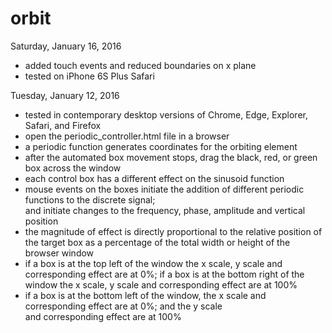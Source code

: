 # orbit 
Saturday, January 16, 2016
- added touch events and reduced boundaries on x plane
- tested on iPhone 6S Plus Safari  

Tuesday, January 12, 2016  
- tested in contemporary desktop versions of Chrome, Edge, Explorer, Safari, and Firefox  
- open the periodic_controller.html file in a browser  
- a periodic function generates coordinates for the orbiting element  
- after the automated box movement stops, drag the black, red, or green box across the window 
- each control box has a different effect on the sinusoid function 
- mouse events on the boxes initiate the addition of different periodic functions to the discrete signal;   
  and initiate changes to the frequency, phase, amplitude and vertical position  
- the magnitude of effect is directly proportional to the relative position of the target box as a percentage of the total 
  width or height of the browser window
- if a box is at the top left of the window the x scale, y scale and corresponding effect are at 0%; if a box is at 
  the bottom right of the window the x scale, y scale and corresponding effect are at 100% 
- if a box is at the bottom left of the window, the x scale and corresponding effect are at 0%; and the y scale  
  and corresponding effect are at 100%
